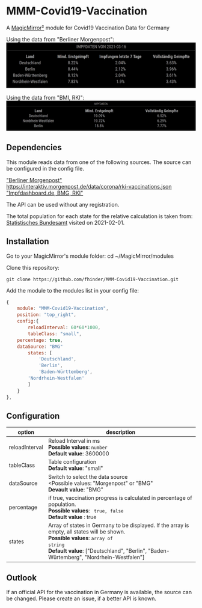 # MMM-Covid19-Vaccination
A [MagicMirror²](https://magicmirror.builders) module for Covid19 Vaccination Data for Germany

Using the data from "Berliner Morgenpost":
![Example ](screenshot.jpg)

Using the data from "BMI, RKI":
![Example ](screenshot_BMG.jpg)

## Dependencies
This module reads data from one of the following sources. The source can be configured in the config file. 

["Berliner Morgenpost"](https://www.morgenpost.de/)<br>https://interaktiv.morgenpost.de/data/corona/rki-vaccinations.json<br>
["Impfdashboard.de, BMG, RKI"](https://impfdashboard.de/)

The API can be used without any registration.

The total population for each state for the relative calculation is taken from: [Statistisches Bundesamt](https://www.destatis.de/DE/Themen/Gesellschaft-Umwelt/Bevoelkerung/Bevoelkerungsstand/Tabellen/bevoelkerung-nichtdeutsch-laender.html) visited on 2021-02-01.
## Installation

Go to your MagicMirror's module folder:
cd ~/MagicMirror/modules

Clone this repository:
````
git clone https://github.com/fhinder/MMM-Covid19-Vaccination.git
````
Add the module to the modules list in  your config file:

````javascript
{
	module: "MMM-Covid19-Vaccination",
	position: "top_right",
	config:{
		reloadInterval: 60*60*1000,
		tableClass: "small",
    percentage: true,
    dataSource: "BMG"
		states: [		
			'Deutschland',
			'Berlin',
			'Baden-Württemberg',
     	'Nordrhein-Westfalen'
		]
	}
},
````
## Configuration

|option         | description|
|---------------|------------|
|reloadInterval | Reload Interval in ms <br> <b>Possible values</b>: <code>number</code> <br> <b>Default value</b>: 3600000 |
|tableClass	| Table configuration <br> <b>Default value</b>: "small" |
|dataSource | Switch to select the data source <br> <Possible values</b>: "Morgenpost" or "BMG" <br> <b>Devault value</b>: "BMG"|
|percentage| if true, vaccination progress is calculated in percentage of population. <br> <b>Possible values</b>: <code> true, false</code> <br> <b> Default value </b>: true |
|states	| Array of states in Germany to be displayed. If the array is empty, all states will be shown.  <br> <b>Possible values</b>: <code>array of string</code> <br> <b>Default value</b>: ["Deutschland", "Berlin", "Baden-Würtemberg", "Nordrhein-Westfalen"] |


## Outlook
If an official API for the vaccination in Germany is available, the source can be changed. Please create an issue, if a better API is known.
